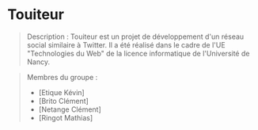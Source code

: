 # Touiteur
> Description :
Touiteur est un projet de développement d'un réseau social similaire à Twitter. Il a été réalisé dans le cadre de l'UE "Technologies du Web" de la licence informatique de l'Université de Nancy.

> Membres du groupe :
> - [Etique Kévin]
> - [Brito Clément]
> - [Netange Clément]
> - [Ringot Mathias]
